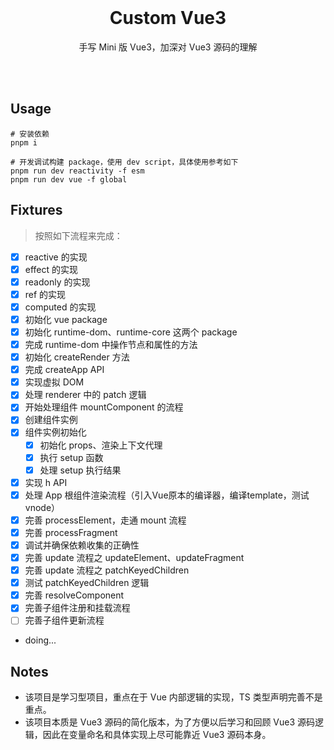 <br>


<h1 align="center">Custom Vue3</h1>

<p align="center">
手写 Mini 版 Vue3，加深对 Vue3 源码的理解
</p>

<br>
<br>

## Usage

```
# 安装依赖
pnpm i

# 开发调试构建 package，使用 dev script，具体使用参考如下
pnpm run dev reactivity -f esm
pnpm run dev vue -f global
```

## Fixtures

> 按照如下流程来完成：

- [x] reactive 的实现
- [x] effect 的实现
- [x] readonly 的实现
- [x] ref 的实现
- [x] computed 的实现
- [x] 初始化 vue package
- [x] 初始化 runtime-dom、runtime-core 这两个 package
- [x] 完成 runtime-dom 中操作节点和属性的方法
- [x] 初始化 createRender 方法
- [x] 完成 createApp API
- [x] 实现虚拟 DOM
- [x] 处理 renderer 中的 patch 逻辑
- [x] 开始处理组件 mountComponent 的流程
- [x] 创建组件实例
- [x] 组件实例初始化
  - [x] 初始化 props、渲染上下文代理
  - [x] 执行 setup 函数
  - [x] 处理 setup 执行结果
- [x] 实现 h API
- [x] 处理 App 根组件渲染流程（引入Vue原本的编译器，编译template，测试vnode）
- [x] 完善 processElement，走通 mount 流程
- [x] 完善 processFragment 
- [x] 调试并确保依赖收集的正确性
- [x] 完善 update 流程之 updateElement、updateFragment
- [x] 完善 update 流程之 patchKeyedChildren
- [x] 测试 patchKeyedChildren 逻辑
- [x] 完善 resolveComponent 
- [x] 完善子组件注册和挂载流程
- [ ] 完善子组件更新流程
- doing...

## Notes

* 该项目是学习型项目，重点在于 Vue 内部逻辑的实现，TS 类型声明完善不是重点。
* 该项目本质是 Vue3 源码的简化版本，为了方便以后学习和回顾 Vue3 源码逻辑，因此在变量命名和具体实现上尽可能靠近 Vue3 源码本身。